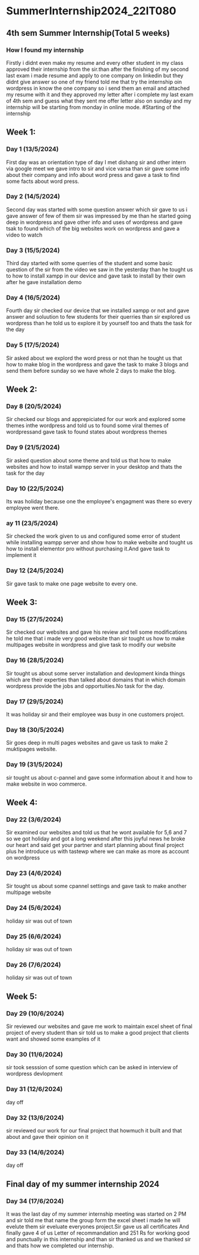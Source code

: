 # SummerInternship2024_22IT080
## 4th sem Summer Internship(Total 5 weeks)
### How I found my internship
Firstly i didnt even make my resume and every other student in my class approved their internship from the sir.than after the finishing of my second last exam i made resume and apply to one company on linkedin but they didnt give answer so one of my friend told me that try the internship oin wordpress in know the one company so i send them an email and attached my resume with it and they approved my letter after i complete my last exam of 4th sem and guess what they sent me offer letter also on sunday and my internship will be starting from monday in online mode.
#Starting of the internship
## Week 1:
### Day 1 (13/5/2024)
First day was an orientation type of day I met dishang sir and other intern via google meet we gave intro to sir and vice varsa than sir gave some info about their company and info about word press and gave a task to find some facts about word press.
### Day 2  (14/5/2024)
Second day was started with some question answer which sir gave to us i gave answer of few of them sir was impressed by me than he started going deep in wordpress and gave other info and uses of wordpress and gave tsak to found which of the big websites work on wordpress and gave a video to watch
### Day 3  (15/5/2024)
Third day started with some querries of the student and some basic question of the sir from the video we saw in the yesterday than he tought us to how to install xampp in our device and gave task to install by their own after he gave installation demo
### Day 4 (16/5/2024)
Fourth day sir checked our device that we installed xampp or not and gave answer and soluution to few students for their querries than sir explored us wordpress than he told us to explore it by yourself too and thats the task for the day
### Day 5 (17/5/2024)
Sir asked about we explord the word press or not than he tought us that how to make blog in the wordpress and gave the task to make 3 blogs and send them before sunday so we have whole 2 days to make the blog.
## Week 2:
### Day 8 (20/5/2024)
Sir checked our blogs and apprepiciated for our work and explored some themes inthe wordpress and told us to found some viral themes of wordpressand gave task to found states about wordpress themes
### Day 9 (21/5/2024)
Sir asked question about some theme and told us that how to make websites and how to install wampp server in your desktop and thats the task for the day
### Day 10 (22/5/2024)
Its was holiday because one the employee's engagment was there so every employee went there.
### ay 11 (23/5/2024)
Sir checked the work given to us and configured some error of student while installing wampp server and show how to make website and tought us how to install elementor pro without purchasing it.And gave task to implement it
### Day 12 (24/5/2024)
Sir gave task to make one page website to every one.
## Week 3:
### Day 15 (27/5/2024)
Sir checked our websites and gave his review and tell some modifications he told me that i made very good website than sir tought us how to make multipages website in wordpress and give task to modify our website
### Day 16 (28/5/2024)
Sir tought us about some server installation and devlopment kinda things which are their experties than talked about domains that in which domain wordpress provide the jobs and opportuities.No task for the day.
### Day 17 (29/5/2024)
It was holiday sir and their employee was busy in one customers project.
### Day 18 (30/5/2024)
Sir goes deep in multi pages websites and gave us task to make 2 muktipages website.
### Day 19 (31/5/2024)
sir tought us about c-pannel and gave some information about it and how to make website in woo commerce.
## Week 4:
### Day 22 (3/6/2024)
Sir examined our websites and told us that he wont available for 5,6 and 7 so we got holiday and got a long weekend after this joyful news he broke our heart and said get your partner and start planning about final project plus he introduce us with tastewp where we can make as more as account on wordpress
### Day 23 (4/6/2024)
Sir tought us about some cpannel settings and gave task to make another multipage website
### Day 24 (5/6/2024)
holiday sir was out of town
### Day 25 (6/6/2024)
holiday sir was out of town
### Day 26 (7/6/2024)
holiday sir was out of town
## Week 5:
### Day 29 (10/6/2024)
Sir reviewed our websites and gave me work to maintain excel sheet of final project of every student than sir told us to make a good project that clients want and showed some examples of it
### Day 30 (11/6/2024)
sir took sesssion of some question which can be asked in interview of wordpress devlopment
### Day 31 (12/6/2024)
day off 
### Day 32 (13/6/2024)
sir reviewed our work for our final project that howmuch it built and that about and gave their opinion on it
### Day 33 (14/6/2024)
day off
## Final day of my summer internship 2024
### Day 34 (17/6/2024)
It was the last day of my summer internship meeting was started on 2 PM and sir told me that name the group form the excel sheet i made he will evelute them sir eveluate everyones project.Sir gave us all certificates And finally gave 4 of us Letter of recommandation and 251 Rs for working good and punctually in this internship and than sir thanked us and we thanked sir and thats how we completed our internship.


